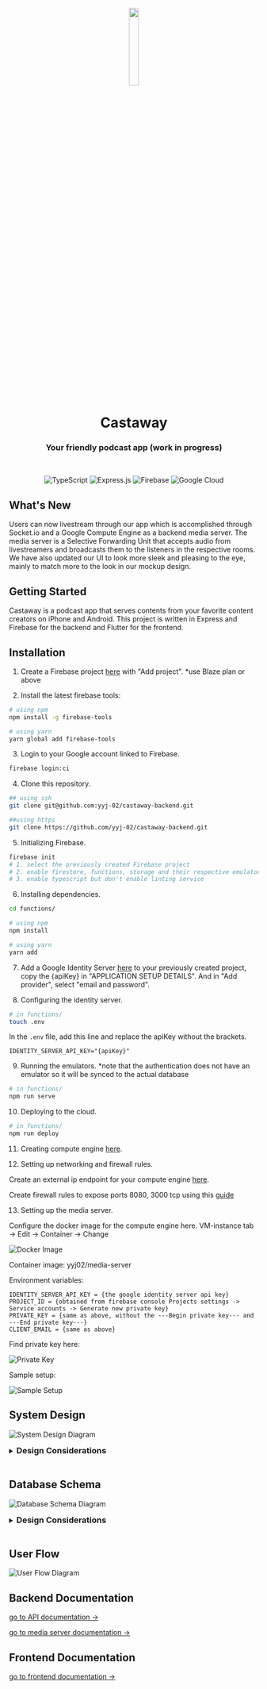 <p align="center"><img width=20% src="./assets/castaway.png" /></p>

<h1 align="center">
  Castaway
</h1>

<h3 align="center">
  Your friendly podcast app (work in progress)
</h3>

 <br/>

<div align="center">

![TypeScript](https://img.shields.io/badge/typescript-%23007ACC.svg?style=for-the-badge&logo=typescript&logoColor=white)
![Express.js](https://img.shields.io/badge/express.js-%23404d59.svg?style=for-the-badge&logo=express&logoColor=%2361DAFB)
![Firebase](https://img.shields.io/badge/firebase-%23039BE5.svg?style=for-the-badge&logo=firebase)
![Google Cloud](https://img.shields.io/badge/GoogleCloud-%234285F4.svg?style=for-the-badge&logo=google-cloud&logoColor=white)

</div>

## What's New

Users can now livestream through our app which is accomplished through Socket.io and a Google Compute Engine as a backend media server. The media server is a Selective Forwarding Unit that accepts audio from livestreamers and broadcasts them to the listeners in the respective rooms. We have also updated our UI to look more sleek and pleasing to the eye, mainly to match more to the look in our mockup design.

## Getting Started

Castaway is a podcast app that serves contents from your favorite content creators on iPhone and Android. This project is written in Express and Firebase for the backend and Flutter for the frontend.

## Installation

1. Create a Firebase project [here](https://console.firebase.google.com/u/0/) with "Add project". \*use Blaze plan or above

2. Install the latest firebase tools:

```bash
# using npm
npm install -g firebase-tools

# using yarn
yarn global add firebase-tools
```

3. Login to your Google account linked to Firebase.

```bash
firebase login:ci
```

4. Clone this repository.

```bash
## using ssh
git clone git@github.com:yyj-02/castaway-backend.git

##using https
git clone https://github.com/yyj-02/castaway-backend.git
```

5. Initializing Firebase.

```bash
firebase init
# 1. select the previously created Firebase project
# 2. enable firestore, functions, storage and their respective emulators
# 3. enable typescript but don't enable linting service
```

6. Installing dependencies.

```bash
cd functions/

# using npm
npm install

# using yarn
yarn add
```

7. Add a Google Identity Server [here](https://console.cloud.google.com/customer-identity) to your previously created project, copy the {apiKey} in "APPLICATION SETUP DETAILS". And in "Add provider", select "email and password".

8. Configuring the identity server.

```bash
# in functions/
touch .env
```

In the `.env` file, add this line and replace the apiKey without the brackets.

```dotenv
IDENTITY_SERVER_API_KEY="{apiKey}"
```

9. Running the emulators. \*note that the authentication does not have an emulator so it will be synced to the actual database

```bash
# in functions/
npm run serve
```

10. Deploying to the cloud.

```bash
# in functions/
npm run deploy
```

11. Creating compute engine [here](https://cloud.google.com/compute).

12. Setting up networking and firewall rules.

Create an external ip endpoint for your compute engine [here](https://cloud.google.com/compute/docs/ip-addresses/reserve-static-external-ip-address).

Create firewall rules to expose ports 8080, 3000 tcp using this [guide](https://www.howtogeek.com/devops/how-to-open-firewall-ports-on-a-gcp-compute-engine-instance/#:~:text=Opening%20Ports%20with%20Firewall%20Rules,to%20allow%20or%20deny%20traffic.)

13. Setting up the media server.

Configure the docker image for the compute engine here. VM-instance tab -> Edit -> Container -> Change

![Docker Image](assets/edit_image.png)

Container image: yyj02/media-server

Environment variables:

```
IDENTITY_SERVER_API_KEY = {the google identity server api key}
PROJECT_ID = {obtained from firebase console Projects settings -> Service accounts -> Generate new private key}
PRIVATE_KEY = {same as above, without the ---Begin private key--- and ---End private key---}
CLIENT_EMAIL = {same as above}
```

Find private key here:

![Private Key](assets/private_key.png)

Sample setup:

![Sample Setup](assets/sample_docker.png)

## System Design

![System Design Diagram](assets/system_design.png)

<details>
<summary><h3 style="display: inline;">Design Considerations</h3></summary>

We have employed [Headless CMS](https://www.contentful.com/r/knowledgebase/what-is-headless-cms/) for our Castaway application for increased flexibility and scalability, especially if we decided to create a web app in the future. Hence, the frontend will communicate with a backend API to exchange information, and render it on the devices. By making the API the single entry point into our backend service also improves security as the clients cannot communicate with the database and storage directly.

Firebase was chosen to be the platform to host the backend due to its wide range of utilities, ranging from [Firestore](https://firebase.google.com/docs/firestore), [Cloud Storage](https://firebase.google.com/docs/storage), [Cloud Messaging](https://firebase.google.com/docs/cloud-messaging/) and [Authentication Service](https://cloud.google.com/identity-platform). This and its security features make rapid prototyping possible, which is advantageous for us as we want to push features fast without worrying about the implementations. 

[REST API](https://www.redhat.com/en/topics/api/what-is-a-rest-api) is used for the different resources, such as the podcasts and users, as they provide a great deal of flexibility and is easier to debug. Besides, the backend code is organized using an architecture similar to the [MVC](https://developer.mozilla.org/en-US/docs/Glossary/MVC). The routers in the `routes/` folder pass the request to the controllers in the `controllers/` folder, which breakdown the http request. Then, the services in the `services/` folder contain the business logic to be used by the controllers. Lastly, the model will provide the data needed to the services. On top of that, all the files will only be responsible for only one resources (e.g. podcasts) to prevent cross-contamination between the resources. All these design considerations are chosen to maximize scalability in the long run, by making the code easier to manage and debug.

As shown in the diagram, Cloud Storage will contain all the files such as audio and image files while the Firestore will contain the information about the users and podcasts. The Cloud Messaging will act as a [signalling server](https://developer.mozilla.org/en-US/docs/Web/API/WebRTC_API/Signaling_and_video_calling) which is essential in establishing a successful [WebRTC](https://webrtc.org/) connection between the clients.

For the livestreaming service, we have decided to use a [Selective Forwarding Unit](https://www.callstats.io/blog/webrtc-architectures-explained-in-5-minutes-or-less#:~:text=Selective%20Forwarding%20Units%20(SFUs)%20are,via%20the%20same%20central%20server.) model. This is chosen to maximize security as the clients are not able to send packages directly to the listeners but have to pass through our server first instead. Another consideration is that by using a SFU server, the workload on the client's device can be reduced as instead of broadcasting to large number of listeners separately using the Mesh model, they only need to send the audio packets to the server once and the server will distribute the packages.
</details>

<br>

## Database Schema

![Database Schema Diagram](assets/database_schema.png)

<details>
<summary><h3 style="display: inline;">Design Considerations</h3></summary>

Firestore is used to store the information about the users and podcasts while Cloud Storage is used to store the files.

One different thing in this schema as compared to convention is that the artist name is stored in both podcasts and users. This is the design choice as if the artist name is only stored in the users database, we need two Firestore calls for each podcast, using more of our limited Firestore credit. Since the artist name will have a lot more reads than writes, we have decided to put it in the podcasts database as well.
</details>

<br>

## User Flow

![User Flow Diagram](assets/user_flow.png)

## Backend Documentation

[go to API documentation →](./functions/README.md)

[go to media server documentation →](./media_server/README.md)

## Frontend Documentation

[go to frontend documentation →](https://github.com/yyj-02/castaway-frontend#readme)
